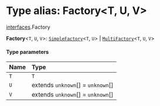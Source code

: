 # Type alias: Factory\<T, U, V>

[interfaces](/auto-docs/fixed-layout-editor/modules/interfaces.md).Factory

**Factory**<`T`, `U`, `V`>: [`SimpleFactory`](/auto-docs/fixed-layout-editor/types/interfaces.SimpleFactory.md)<`T`, `U`> | [`MultiFactory`](/auto-docs/fixed-layout-editor/types/interfaces.MultiFactory.md)<`T`, `U`, `V`>

#### Type parameters

| Name | Type |
| :------ | :------ |
| `T` | `T` |
| `U` | extends `unknown`\[] = `unknown`\[] |
| `V` | extends `unknown`\[] = `unknown`\[] |
